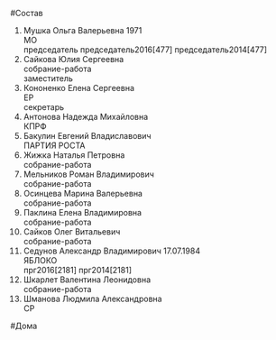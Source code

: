 #Состав  
1. Мушка Ольга Валерьевна 1971  
    МО  
    председатель председатель2016[477] председатель2014[477]  
2. Сайкова Юлия Сергеевна  
    собрание-работа  
    заместитель  
3. Кононенко Елена Сергеевна  
    ЕР  
    секретарь  
4. Антонова Надежда Михайловна  
    КПРФ  
5. Бакулин Евгений Владиславович  
    ПАРТИЯ РОСТА  
6. Жижка Наталья Петровна  
    собрание-работа  
7. Мельников Роман Владимирович  
    собрание-работа  
8. Осинцева Марина Валерьевна  
    собрание-работа  
9. Паклина Елена Владимировна  
    собрание-работа  
10. Сайков Олег Витальевич  
    собрание-работа  
11. Седунов Александр Владимирович 17.07.1984  
    ЯБЛОКО  
    прг2016[2181] прг2014[2181]  
12. Шкарлет Валентина Леонидовна  
    собрание-работа  
13. Шманова Людмила Александровна  
    СР  
  
#Дома  
  
